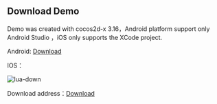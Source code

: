 ## Download Demo

Demo was created with cocos2d-x 3.16，Android platform support only Android Studio ，iOS only supports the XCode project.

Android:
[Download](https://github.com/wawo00/UPSDK_Sample2CocosJS/tree/3006_foreign "Download")

 IOS：

![lua-down](http://docc.upltv.com/uploads/201805/5ae999f00fdc6_5ae999f0.jpeg "lua-down")

Download address：[Download](http://cnimg.dataverse.cn/upsdk/MyJSGame.zip "Download")

